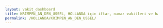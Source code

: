 ```yaml
---
layout: vakit_dashboard
title: KRIMPEN_AN_DEN_USSEL, HOLLANDA için iftar, namaz vakitleri ve hava durumu - ilçe/eyalet seç
permalink: /HOLLANDA/KRIMPEN_AN_DEN_USSEL/
---
```


<script type="text/javascript">
  var GLOBAL_COUNTRY = 'HOLLANDA';
  var GLOBAL_CITY = 'KRIMPEN_AN_DEN_USSEL';
  var GLOBAL_STATE = '';
  var lat = 72;
  var lon = 21;
</script>
